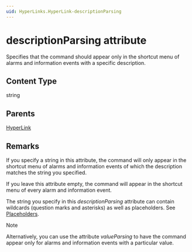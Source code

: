 ```yaml
---
uid: HyperLinks.HyperLink-descriptionParsing
---
```


# descriptionParsing attribute

Specifies that the command should appear only in the shortcut menu of alarms and information events with a specific description.

## Content Type

string

## Parents

[HyperLink](xref:HyperLinks.HyperLink)

## Remarks

If you specify a string in this attribute, the command will only appear in the shortcut menu of alarms and information events of which the description matches the string you specified.

If you leave this attribute empty, the command will appear in the shortcut menu of every alarm and information event.

The string you specify in this *descriptionParsing* attribute can contain wildcards (question marks and asterisks) as well as placeholders. See [Placeholders](xref:Hyperlinks_xml#placeholders).

> [!NOTE]
> Alternatively, you can use the attribute *valueParsing* to have the command appear only for alarms and information events with a particular value.